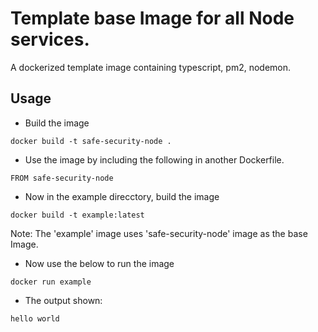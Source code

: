 # Template base Image for all Node services.

A dockerized template image containing typescript, pm2, nodemon.

## Usage

- Build the image

`docker build -t safe-security-node .`

- Use the image by including the following in another Dockerfile.

`FROM safe-security-node`

- Now in the example direcctory, build the image

`docker build -t example:latest`

Note: The 'example' image uses 'safe-security-node' image as the base Image.

- Now use the below to run the image

`docker run example`

- The output shown:

`hello world`
